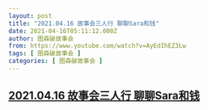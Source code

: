 ```yaml
---
layout: post
title: "2021.04.16 故事会三人行 聊聊Sara和钱"
date: 2021-04-16T05:11:12.000Z
author: 图森破故事会
from: https://www.youtube.com/watch?v=AyEdIhEZ3Lw
tags: [ 图森破故事会 ]
categories: [ 图森破故事会 ]
---
```

<!--1618549872000-->
[2021.04.16 故事会三人行 聊聊Sara和钱](https://www.youtube.com/watch?v=AyEdIhEZ3Lw)
------

<div>

</div>
